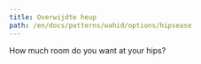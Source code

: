 ```yaml
---
title: Overwijdte heup
path: /en/docs/patterns/wahid/options/hipsease
---
```


How much room do you want at your hips?